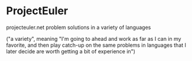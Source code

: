 # ProjectEuler
projecteuler.net problem solutions in a variety of languages

("a variety", meaning "I'm going to ahead and work as far as I can in my favorite, and then play catch-up on the same problems in languages that I later decide are worth getting a bit of experience in")
